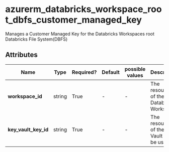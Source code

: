 # azurerm_databricks_workspace_root_dbfs_customer_managed_key

Manages a Customer Managed Key for the Databricks Workspaces root Databricks File System(DBFS)

## Attributes

| Name | Type | Required? | Default  | possible values | Description |
| ---- | ---- | --------- | -------- | ----------- | ----------- |
| **workspace_id** | string | True | -  |  -  | The resource ID of the Databricks Workspace. | 
| **key_vault_key_id** | string | True | -  |  -  | The resource ID of the Key Vault Key to be used. | 

